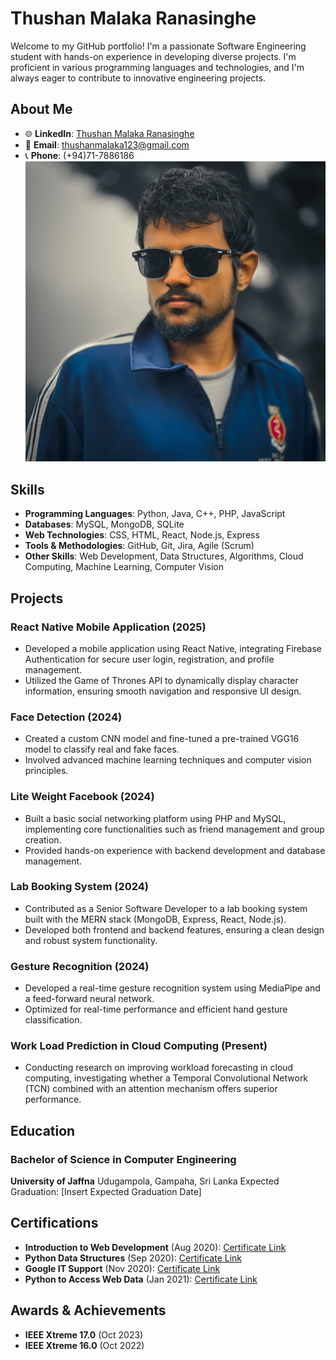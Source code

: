 # Thushan Malaka Ranasinghe

Welcome to my GitHub portfolio! I'm a passionate Software Engineering student with hands-on experience in developing diverse projects. I'm proficient in various programming languages and technologies, and I'm always eager to contribute to innovative engineering projects.

## About Me

- 🌐 **LinkedIn**: [Thushan Malaka Ranasinghe](https://www.linkedin.com/in/thushan-malaka-1885851ba/)
- 📧 **Email**: thushanmalaka123@gmail.com
- 📞 **Phone**: (+94)71-7886186
![Thushan's Profile Picture](assets/img/profile_pic.jpg)

## Skills

- **Programming Languages**: Python, Java, C++, PHP, JavaScript
- **Databases**: MySQL, MongoDB, SQLite
- **Web Technologies**: CSS, HTML, React, Node.js, Express
- **Tools & Methodologies**: GitHub, Git, Jira, Agile (Scrum)
- **Other Skills**: Web Development, Data Structures, Algorithms, Cloud Computing, Machine Learning, Computer Vision

## Projects

### React Native Mobile Application (2025)
- Developed a mobile application using React Native, integrating Firebase Authentication for secure user login, registration, and profile management.
- Utilized the Game of Thrones API to dynamically display character information, ensuring smooth navigation and responsive UI design.

### Face Detection (2024)
- Created a custom CNN model and fine-tuned a pre-trained VGG16 model to classify real and fake faces.
- Involved advanced machine learning techniques and computer vision principles.

### Lite Weight Facebook (2024)
- Built a basic social networking platform using PHP and MySQL, implementing core functionalities such as friend management and group creation.
- Provided hands-on experience with backend development and database management.


### Lab Booking System (2024)
- Contributed as a Senior Software Developer to a lab booking system built with the MERN stack (MongoDB, Express, React, Node.js).
- Developed both frontend and backend features, ensuring a clean design and robust system functionality.


### Gesture Recognition (2024)
- Developed a real-time gesture recognition system using MediaPipe and a feed-forward neural network.
- Optimized for real-time performance and efficient hand gesture classification.


### Work Load Prediction in Cloud Computing (Present)
- Conducting research on improving workload forecasting in cloud computing, investigating whether a Temporal Convolutional Network (TCN) combined with an attention mechanism offers superior performance.

## Education

### Bachelor of Science in Computer Engineering
**University of Jaffna**
Udugampola, Gampaha, Sri Lanka
Expected Graduation: [Insert Expected Graduation Date]

## Certifications

- **Introduction to Web Development** (Aug 2020): [Certificate Link](https://coursera.org/share/9789c5fcd41969a85f3aa3260ebb4d08)
- **Python Data Structures** (Sep 2020): [Certificate Link](https://coursera.org/share/39df80535f1e7f7e4e67fe157968178f)
- **Google IT Support** (Nov 2020): [Certificate Link](https://coursera.org/share/27f57b505a34c69950119f9d5c3e4064)
- **Python to Access Web Data** (Jan 2021): [Certificate Link](https://coursera.org/share/1e5896e8ddb78b6510cb25724b93e943)

## Awards & Achievements

- **IEEE Xtreme 17.0** (Oct 2023)
- **IEEE Xtreme 16.0** (Oct 2022)


